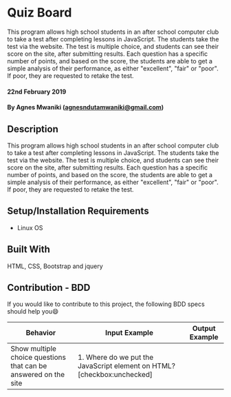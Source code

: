 # Quiz Board
This program allows high school students in an after school computer club to take a test after completing lessons in JavaScript. The students take the test via the website. The test is multiple choice, and students can see their score on the site, after submitting results. Each question has a specific number of points, and based on the score, the students are able to get a simple analysis of their performance, as either "excellent", "fair" or "poor". If poor, they are requested to retake the test.

#### 22nd February 2019
#### By Agnes Mwaniki (agnesndutamwaniki@gmail.com)

## Description
This program allows high school students in an after school computer club to take a test after completing lessons in JavaScript. The students take the test via the website. The test is multiple choice, and students can see their score on the site, after submitting results. Each question has a specific number of points, and based on the score, the students are able to get a simple analysis of their performance, as either "excellent", "fair" or "poor". If poor, they are requested to retake the test.

## Setup/Installation Requirements
* Linux OS

## Built With
HTML, CSS, Bootstrap and jquery

## Contribution - BDD
If you would like to contribute to this project, the following BDD specs should help you:smile:

Behavior                                                                                       |  Input Example                                                                                                        | Output Example
-----------------------------------------------------------------------------------------------|-----------------------------------------------------------------------------------------------------------------------|----------
Show multiple choice questions that can be answered on the site                                | 1. Where do we put the JavaScript element on HTML? [checkbox:unchecked] <script> [checkbox:unchecked]<js>             | 1. Where do we put the JavaScript element on HTML? [checkbox:checked] <script> [checkbox:unchecked]<js>
Show the points assigned to each question                                                      | 1. Where do we put the JavaScript element on HTML? [checkbox:unchecked] <script> [checkbox:unchecked]<js> (3 points)  | 1. Where do we put the JavaScript element on HTML? [checkbox:checked] <script> [3 points] [checkbox:unchecked]<js>
Allow the user to select the correct answer on the web page                                    | 1. Where do we put the JavaScript element on HTML? [checkbox:unchecked] <script> [checkbox:unchecked]<js> (3 points)  | 1. Where do we put the JavaScript element on HTML? [checkbox:checked] <script> [checkbox:unchecked]<js>
Allow the user to submit the correct answers on the web page after they are done with the quiz | submit button: [>> SUBMIT <<]                                                                                         | submit button: [>> SUBMIT <<]       
Show the user their score after they are done submitting the quiz answers                            | submit button: [>> SUBMIT<<]                                                                                          | "Your score is 80%, excellent"




## License
Detailed license information can be found on the LICENSE.md file.Copyright (c) 2019 ** Agnes Mwaniki **
